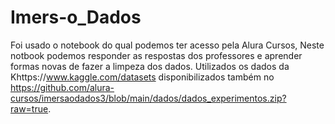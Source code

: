 # Imers-o_Dados
Foi usado o notebook do qual podemos ter acesso pela Alura Cursos, Neste notbook podemos responder as respostas dos professores e aprender formas novas de fazer a limpeza dos dados. Utilizados os dados da Khttps://www.kaggle.com/datasets disponibilizados também no https://github.com/alura-cursos/imersaodados3/blob/main/dados/dados_experimentos.zip?raw=true.
